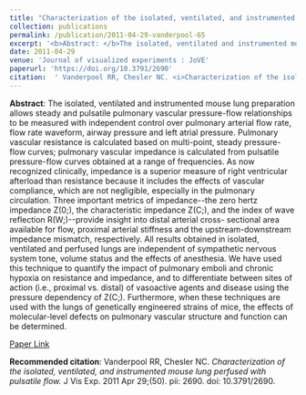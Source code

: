 ```yaml
--- 
title: "Characterization of the isolated, ventilated, and instrumented mouse lung perfused with pulsatile flow." 
collection: publications 
permalink: /publication/2011-04-29-vanderpool-65 
excerpt: '<b>Abstract: </b>The isolated, ventilated and instrumented mouse lung preparation allows steady and pulsatile pulmonary vascular pressure-flow relationships to be measured with independent control over pulmonary arterial flow rate, flow rate waveform, airway pressure and left atrial pressure. Pulmonary vascular resistance is calculated based on multi-point [...]' 
date: 2011-04-29 
venue: 'Journal of visualized experiments : JoVE' 
paperurl: 'https://doi.org/10.3791/2690' 
citation:  ' Vanderpool RR, Chesler NC. <i>Characterization of the isolated, ventilated, and instrumented mouse lung perfused with pulsatile flow.</i> J Vis Exp. 2011 Apr 29;(50). pii: 2690. doi: 10.3791/2690.' 
--- 
```

<b>Abstract</b>:  The isolated, ventilated and instrumented mouse lung preparation allows steady and pulsatile pulmonary vascular pressure-flow relationships to be measured with independent control over pulmonary arterial flow rate, flow rate waveform, airway pressure and left atrial pressure. Pulmonary vascular resistance is calculated based on multi-point, steady pressure- flow curves; pulmonary vascular impedance is calculated from pulsatile pressure-flow curves obtained at a range of frequencies. As now recognized clinically, impedance is a superior measure of right ventricular afterload than resistance because it includes the effects of vascular compliance, which are not negligible, especially in the pulmonary circulation. Three important metrics of impedance--the zero hertz impedance Z(0;), the characteristic impedance Z(C;), and the index of wave reflection R(W;)--provide insight into distal arterial cross- sectional area available for flow, proximal arterial stiffness and the upstream-downstream impedance mismatch, respectively. All results obtained in isolated, ventilated and perfused lungs are independent of sympathetic nervous system tone, volume status and the effects of anesthesia. We have used this technique to quantify the impact of pulmonary emboli and chronic hypoxia on resistance and impedance, and to differentiate between sites of action (i.e., proximal vs. distal) of vasoactive agents and disease using the pressure dependency of Z(C;). Furthermore, when these techniques are used with the lungs of genetically engineered strains of mice, the effects of molecular-level defects on pulmonary vascular structure and function can be determined.  
 
[Paper Link](https://doi.org/10.3791/2690) 
 
<b>Recommended citation</b>:  Vanderpool RR, Chesler NC. <i>Characterization of the isolated, ventilated, and instrumented mouse lung perfused with pulsatile flow.</i> J Vis Exp. 2011 Apr 29;(50). pii: 2690. doi: 10.3791/2690. 
